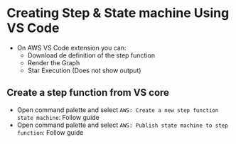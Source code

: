 # Creating Step & State machine Using VS Code

- On AWS VS Code extension you can:
  - Download de definition of the step function
  - Render the Graph
  - Star Execution (Does not show output)

## Create a step function from VS core

- Open command palette and select `AWS: Create a new step function state machine`: Follow guide
- Open command palette and select `AWS: Publish state machine to step function`: Follow guide
